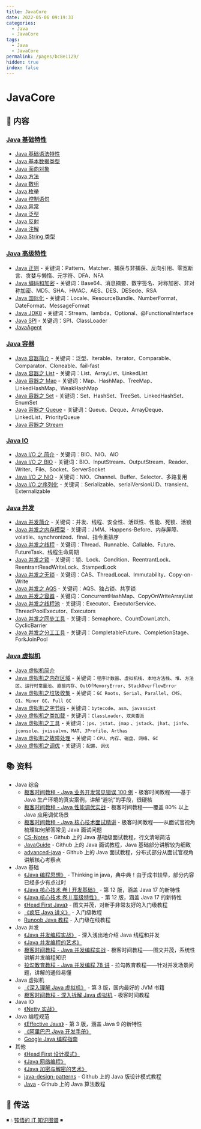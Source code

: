 ```yaml
---
title: JavaCore
date: 2022-05-06 09:19:33
categories:
  - Java
  - JavaCore
tags:
  - Java
  - JavaCore
permalink: /pages/bc8e1129/
hidden: true
index: false
---
```


# JavaCore

## 📖 内容

### [Java 基础特性](01.基础特性)

- [Java 基础语法特性](01.基础特性/Java_基础语法.md)
- [Java 基本数据类型](01.基础特性/Java_数据类型.md)
- [Java 面向对象](01.基础特性/Java_面向对象.md)
- [Java 方法](01.基础特性/Java_方法.md)
- [Java 数组](01.基础特性/Java_数组.md)
- [Java 枚举](01.基础特性/Java_枚举.md)
- [Java 控制语句](01.基础特性/Java_控制语句.md)
- [Java 异常](01.基础特性/Java_异常.md)
- [Java 泛型](01.基础特性/Java_泛型.md)
- [Java 反射](01.基础特性/Java_反射.md)
- [Java 注解](01.基础特性/Java_注解.md)
- [Java String 类型](01.基础特性/Java_String.md)

### [Java 高级特性](02.高级特性)

- [Java 正则](02.高级特性/Java_正则.md) - 关键词：Pattern、Matcher、捕获与非捕获、反向引用、零宽断言、贪婪与懒惰、元字符、DFA、NFA
- [Java 编码和加密](02.高级特性/Java_编码和加密.md) - 关键词：Base64、消息摘要、数字签名、对称加密、非对称加密、MD5、SHA、HMAC、AES、DES、DESede、RSA
- [Java 国际化](02.高级特性/Java_国际化.md) - 关键词：Locale、ResourceBundle、NumberFormat、DateFormat、MessageFormat
- [Java JDK8](02.高级特性/Java_JDK8.md) - 关键词：Stream、lambda、Optional、@FunctionalInterface
- [Java SPI](02.高级特性/Java_SPI.md) - 关键词：SPI、ClassLoader
- [JavaAgent](02.高级特性/Java_Agent.md)

### [Java 容器](03.容器)

- [Java 容器简介](03.容器/Java_容器_简介.md) - 关键词：泛型、Iterable、Iterator、Comparable、Comparator、Cloneable、fail-fast
- [Java 容器之 List](03.容器/Java_容器_List.md) - 关键词：List、ArrayList、LinkedList
- [Java 容器之 Map](03.容器/Java_容器_Map.md) - 关键词：Map、HashMap、TreeMap、LinkedHashMap、WeakHashMap
- [Java 容器之 Set](03.容器/Java_容器_Set.md) - 关键词：Set、HashSet、TreeSet、LinkedHashSet、EnumSet
- [Java 容器之 Queue](03.容器/Java_容器_Queue.md) - 关键词：Queue、Deque、ArrayDeque、LinkedList、PriorityQueue
- [Java 容器之 Stream](03.容器/Java_容器_Stream.md)

### [Java IO](04.IO)

- [Java I/O 之 简介](04.IO/Java_IO_简介.md) - 关键词：BIO、NIO、AIO
- [Java I/O 之 BIO](04.IO/Java_IO_BIO.md) - 关键词：BIO、InputStream、OutputStream、Reader、Writer、File、Socket、ServerSocket
- [Java I/O 之 NIO](04.IO/Java_IO_NIO.md) - 关键词：NIO、Channel、Buffer、Selector、多路复用
- [Java I/O 之序列化](04.IO/Java_IO_序列化.md) - 关键词：Serializable、serialVersionUID、transient、Externalizable

### [Java 并发](05.并发)

- [Java 并发简介](05.并发/Java_并发_简介.md) - 关键词：并发、线程、安全性、活跃性、性能、死锁、活锁
- [Java 并发之内存模型](05.并发/Java_并发_内存模型.md) - 关键词：JMM、Happens-Before、内存屏障、volatile、synchronized、final、指令重排序
- [Java 并发之线程](05.并发/Java_并发_线程.md) - 关键词：Thread、Runnable、Callable、Future、FutureTask、线程生命周期
- [Java 并发之锁](05.并发/Java_并发_锁.md) - 关键词：锁、Lock、Condition、ReentrantLock、ReentrantReadWriteLock、StampedLock
- [Java 并发之无锁](05.并发/Java_并发_无锁.md) - 关键词：CAS、ThreadLocal、Immutability、Copy-on-Write
- [Java 并发之 AQS](05.并发/Java_并发_AQS.md) - 关键词：AQS、独占锁、共享锁
- [Java 并发之容器](05.并发/Java_并发_容器.md) - 关键词：ConcurrentHashMap、CopyOnWriteArrayList
- [Java 并发之线程池](05.并发/Java_并发_线程池.md) - 关键词：Executor、ExecutorService、ThreadPoolExecutor、Executors
- [Java 并发之同步工具](05.并发/Java_并发_同步工具.md) - 关键词：Semaphore、CountDownLatch、CyclicBarrier
- [Java 并发之分工工具](05.并发/Java_并发_分工工具.md) - 关键词：CompletableFuture、CompletionStage、ForkJoinPool

### [Java 虚拟机](06.JVM)

- [Java 虚拟机简介](06.JVM/Java虚拟机简介.md)
- [Java 虚拟机之内存区域](06.JVM/Java_虚拟机_内存区域.md) - 关键词：`程序计数器`、`虚拟机栈`、`本地方法栈`、`堆`、`方法区`、`运行时常量池`、`直接内存`、`OutOfMemoryError`、`StackOverflowError`
- [Java 虚拟机之垃圾收集](06.JVM/Java_虚拟机_垃圾收集.md) - 关键词：`GC Roots`、`Serial`、`Parallel`、`CMS`、`G1`、`Minor GC`、`Full GC`
- [Java 虚拟机之字节码](06.JVM/Java_虚拟机_字节码.md) - 关键词：`bytecode`、`asm`、`javassist`
- [Java 虚拟机之类加载](06.JVM/Java_虚拟机_类加载.md) - 关键词：`ClassLoader`、`双亲委派`
- [Java 虚拟机之工具](06.JVM/Java_虚拟机_工具.md) - 关键词：`jps`、`jstat`、`jmap` 、`jstack`、`jhat`、`jinfo`、`jconsole`、`jvisualvm`、`MAT`、`JProfile`、`Arthas`
- [Java 虚拟机之故障处理](06.JVM/Java_虚拟机_故障处理.md) - 关键词：`CPU`、`内存`、`磁盘`、`网络`、`GC`
- [Java 虚拟机之调优](06.JVM/Java_虚拟机_调优.md) - 关键词：`配置`、`调优`

## 📚 资料

- Java 综合
  - [极客时间教程 - Java 业务开发常见错误 100 例](https://time.geekbang.org/column/intro/100047701) - 极客时间教程——基于 Java 生产环境的真实案例，讲解“避坑”的手段，很硬核
  - [极客时间教程 - Java 性能调优实战](https://time.geekbang.org/column/intro/100028001) - 极客时间教程——覆盖 80% 以上 Java 应用调优场景
  - [极客时间教程 - Java 核心技术面试精讲](https://time.geekbang.org/column/intro/82) - 极客时间教程——从面试官视角梳理如何解答常见 Java 面试问题
  - [CS-Notes](https://github.com/CyC2018/CS-Notes) - Github 上的 Java 基础级面试教程，行文清晰简洁
  - [JavaGuide](https://github.com/Snailclimb/JavaGuide) - Github 上的 Java 面试教程，Java 基础部分讲解较为细致
  - [advanced-java](https://github.com/doocs/advanced-java) - Github 上的 Java 面试教程，分布式部分从面试官视角讲解核心考察点
- Java 基础
  - [《Java 编程思想》](https://book.douban.com/subject/2130190/) - Thinking in java，典中典！由于成书较早，部分内容已经多少有点过时
  - [《Java 核心技术 卷 I 开发基础》](https://book.douban.com/subject/35920145/) - 第 12 版，涵盖 Java 17 的新特性
  - [《Java 核心技术 卷 II 高级特性》](https://book.douban.com/subject/36337685/) - 第 12 版，涵盖 Java 17 的新特性
  - [《Head First Java》](https://book.douban.com/subject/2000732/) - 图文并茂，对新手非常友好的入门级教程
  - [《疯狂 Java 讲义》](https://book.douban.com/subject/3246499/) - 入门级教程
  - [Runoob Java 教程](https://www.runoob.com/java/java-tutorial.html) - 入门级在线教程
- Java 并发
  - [《Java 并发编程实战》](https://book.douban.com/subject/10484692/) - 深入浅出地介绍 Java 线程和并发
  - [《Java 并发编程的艺术》](https://book.douban.com/subject/26591326/)
  - [极客时间教程 - Java 并发编程实战](https://time.geekbang.org/column/intro/100023901) - 极客时间教程——图文并茂，系统性讲解并发编程知识
  - [拉勾教育教程 - Java 并发编程 78 讲](https://kaiwu.lagou.com/course/courseInfo.htm?courseId=16) - 拉勾教育教程——针对并发场景问题，讲解的通俗易懂
- Java 虚拟机
  - [《深入理解 Java 虚拟机》](https://book.douban.com/subject/34907497/) - 第 3 版，国内最好的 JVM 书籍
  - [极客时间教程 - 深入拆解 Java 虚拟机](https://time.geekbang.org/column/intro/100010301) - 极客时间教程
- Java IO
  - [《Netty 实战》](https://book.douban.com/subject/27038538/)
- Java 编程规范
  - [《Effective Java》](https://book.douban.com/subject/36818907/) - 第 3 版，涵盖 Java 9 的新特性
  - [《阿里巴巴 Java 开发手册》](https://github.com/alibaba/p3c/blob/master/阿里巴巴Java开发手册（详尽版）.pdf)
  - [Google Java 编程指南](https://google.github.io/styleguide/javaguide.html)
- 其他
  - [《Head First 设计模式》](https://book.douban.com/subject/2243615/)
  - [《Java 网络编程》](https://book.douban.com/subject/1438754/)
  - [《Java 加密与解密的艺术》](https://book.douban.com/subject/25861566/)
  - [java-design-patterns](https://github.com/iluwatar/java-design-patterns) - Github 上的 Java 版设计模式教程
  - [Java](https://github.com/TheAlgorithms/Java) - Github 上的 Java 算法教程

## 🚪 传送

◾ 💧 [钝悟的 IT 知识图谱](https://dunwu.github.io/waterdrop/) ◾
